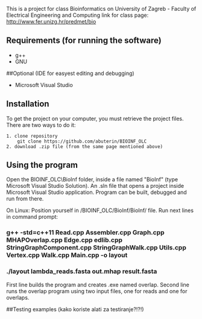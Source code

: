 This is a project for class Bioinformatics on University of Zagreb - Faculty of Electrical Engineering and Computing
link for class page: http://www.fer.unizg.hr/predmet/bio

## Requirements (for running the software)
- g++ 
- GNU 

##Optional (IDE for easyest editing and debugging)
- Microsoft Visual Studio 


## Installation

To get the project on your computer, you must retrieve the project files. There are two ways to do it:

	1. clone repository
		git clone https://github.com/abuterin/BIOINF_OLC 
    2. download .zip file (from the same page mentioned above)
	
	
## Using the program

Open the BIOINF_OLC\BioInf folder, inside a file named "BioInf" (type Microsoft Visual Studio Solution).
An .sln file that opens a project inside Microsoft Visual Studio application.
Program can be built, debugged and run from there. 

On Linux:
Position yourself in /BIOINF_OLC/BioInf/BioInf/ file. Run next lines in command prompt:

### g++ -std=c++11 Read.cpp  Assembler.cpp Graph.cpp MHAPOverlap.cpp Edge.cpp edlib.cpp StringGraphComponent.cpp StringGraphWalk.cpp Utils.cpp Vertex.cpp Walk.cpp Main.cpp -o layout

### ./layout lambda_reads.fasta out.mhap result.fasta

First line builds the program and creates .exe named overlap.
Second line runs the overlap program using two input files, one for reads and one for overlaps.


##Testing examples
(kako koriste alati za testiranje?!?!)

